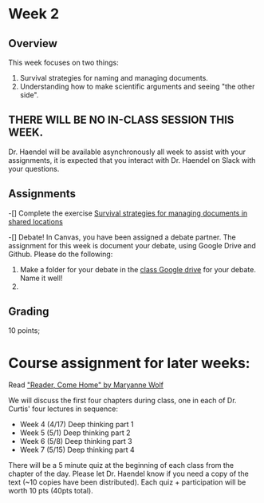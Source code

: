 # Week 2 
## Overview
This week focuses on two things:
1. Survival strategies for naming and managing documents.
2. Understanding how to make scientific arguments and seeing "the other side".

## THERE WILL BE NO IN-CLASS SESSION THIS WEEK.
Dr. Haendel will be available asynchronously all week to assist with your assignments, it is expected that you interact with Dr. Haendel on Slack with your questions.  

## Assignments

-[] Complete the exercise [Survival strategies for managing documents in shared locations](https://github.com/tis-lab/tox-class/blob/master/docs/lessons/DocumentSurvival.html)

-[] Debate! In Canvas, you have been assigned a debate partner. The assignment for this week is document your debate, using Google Drive and Github. Please do the following:

  1. Make a folder for your debate in the [class Google drive](https://drive.google.com/drive/u/1/folders/0AN6jU0SiMou_Uk9PVA) for your debate. Name it well!
  2. 

## Grading
10 points; 


# Course assignment for later weeks:
Read ["Reader, Come Home" by Maryanne Wolf](https://www.maryannewolf.com/reader-come-home-1) 

We will discuss the first four chapters during class, one in each of Dr. Curtis' four lectures in sequence: 
- Week 4 (4/17)	Deep thinking part 1		 
- Week 5 (5/1)	Deep thinking part 2		 
- Week 6 (5/8)	Deep thinking part 3		 
- Week 7 (5/15) Deep thinking part 4 

There will be a 5 minute quiz at the beginning of each class from the chapter of the day. Please let Dr. Haendel know if you need a copy of the text (~10 copies have been distributed). Each quiz + participation will be worth 10 pts (40pts total).
